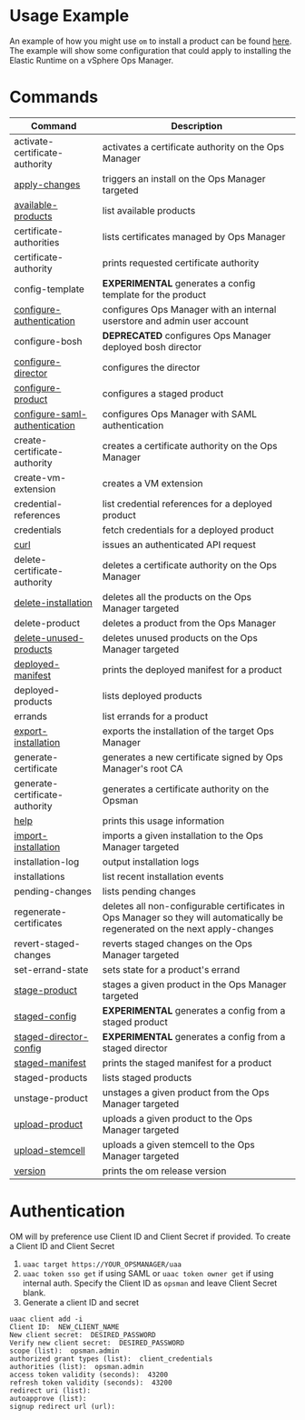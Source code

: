 # Usage Example

An example of how you might use `om` to install a product can be found [here](EXAMPLE.md).
The example will show some configuration that could apply to installing the Elastic Runtime
on a vSphere Ops Manager.

# Commands

| Command | Description |
| ------------- | ------------- |
| activate-certificate-authority |  activates a certificate authority on the Ops Manager
| [apply-changes](apply-changes/README.md) |  triggers an install on the Ops Manager targeted
| [available-products](available-products/README.md) |  list available products
| certificate-authorities |  lists certificates managed by Ops Manager
| certificate-authority |  prints requested certificate authority
| config-template | **EXPERIMENTAL** generates a config template for the product
| [configure-authentication](configure-authentication/README.md) |  configures Ops Manager with an internal userstore and admin user account
| configure-bosh | **DEPRECATED** configures Ops Manager deployed bosh director
| [configure-director](configure-director/README.md) |  configures the director
| [configure-product](configure-product/README.md) |  configures a staged product
| [configure-saml-authentication](configure-saml-authentication/README.md) |  configures Ops Manager with SAML authentication
| create-certificate-authority |  creates a certificate authority on the Ops Manager
| create-vm-extension |  creates a VM extension
| credential-references |  list credential references for a deployed product
| credentials |  fetch credentials for a deployed product
| [curl](curl/README.md) |  issues an authenticated API request
| delete-certificate-authority |  deletes a certificate authority on the Ops Manager
| [delete-installation](delete-installation/README.md) |  deletes all the products on the Ops Manager targeted
| delete-product |  deletes a product from the Ops Manager
| [delete-unused-products](delete-unused-products/README.md) |  deletes unused products on the Ops Manager targeted
| [deployed-manifest](deployed-manifest/README.md) |  prints the deployed manifest for a product
| deployed-products |  lists deployed products
| errands |  list errands for a product
| [export-installation](export-installation/README.md) |  exports the installation of the target Ops Manager
| generate-certificate |  generates a new certificate signed by Ops Manager's root CA
| generate-certificate-authority |  generates a certificate authority on the Opsman
| [help](help/README.md)                          |  prints this usage information
| [import-installation](import-installation/README.md) |  imports a given installation to the Ops Manager targeted
| installation-log |  output installation logs
| installations |  list recent installation events
| pending-changes |  lists pending changes
| regenerate-certificates |  deletes all non-configurable certificates in Ops Manager so they will automatically be regenerated on the next apply-changes
| revert-staged-changes |  reverts staged changes on the Ops Manager targeted
| set-errand-state |  sets state for a product's errand
| [stage-product](stage-product/README.md) |  stages a given product in the Ops Manager targeted
| [staged-config](staged-config/README.md) |  **EXPERIMENTAL** generates a config from a staged product
| [staged-director-config](staged-director-config/README.md) |  **EXPERIMENTAL** generates a config from a staged director
| [staged-manifest](staged-manifest/README.md) |  prints the staged manifest for a product
| staged-products |  lists staged products
| unstage-product |  unstages a given product from the Ops Manager targeted
| [upload-product](upload-product/README.md) |  uploads a given product to the Ops Manager targeted
| [upload-stemcell](upload-stemcell/README.md) |  uploads a given stemcell to the Ops Manager targeted
| [version](version/README.md) |  prints the om release version

# Authentication
OM will by preference use Client ID and Client Secret if provided. To create a Client ID and Client Secret

1. `uaac target https://YOUR_OPSMANAGER/uaa`
1. `uaac token sso get` if using SAML or `uaac token owner get` if using internal auth. Specify the Client ID as `opsman` and leave Client Secret blank.
1. Generate a client ID and secret

```
uaac client add -i
Client ID:  NEW_CLIENT_NAME
New client secret:  DESIRED_PASSWORD
Verify new client secret:  DESIRED_PASSWORD
scope (list):  opsman.admin
authorized grant types (list):  client_credentials
authorities (list):  opsman.admin
access token validity (seconds):  43200
refresh token validity (seconds):  43200
redirect uri (list):
autoapprove (list):
signup redirect url (url):
```
